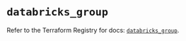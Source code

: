 # `databricks_group`

Refer to the Terraform Registry for docs: [`databricks_group`](https://registry.terraform.io/providers/databricks/databricks/1.90.0/docs/resources/group).
